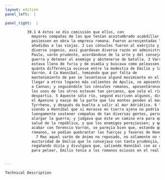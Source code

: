 ```yaml
---
layout: edition
panel_left:  |

panel_right:  |

          39.1 A éstos se dio comissión que ellos, con
            mayores compañas de las que tenían acostumbrado acabdillar los primeros capitanes,
            posiessen en obra la empresa romana. Fueron acresçentadas las legiones y otras nuevas
            añadidas a las viejas. 2 Los cónsules fueron al exérçito y, como eran de
            diverso ingenio, assí guardavan diversa razón en administrar13. Lucio
            Paulo, varón prudente, acordándose de la arte y del consejo de Fabio, quería alongar la
            guerra y detener al enemigo y abstenerse de batalla. 3 Varro, al contrario,
            estava lleno de furia y de osadía y buscava como peleassen, y dende a [172r,b] poco espaçio se mostró con grand tribulaçión y perdimiento de la çibdad,
            quánta differençia oviesse entre la modestia de Emilio y la presumpçión demasiada de
            Varrón. 4 Ca Hanníbal, temiendo que por falta de
            mantenimiento de pan se levantasse algund movimiento en el real, ydo de Glereno por
            llegar a otros logares más calientes de Apulia, se aposentó con todas sus compañas junto
            a Cannas; y seguiéndole los cónsules romanos, aposentáronse çerca d’él en dos reales, y
            los unos de los otros estavan tan çercanos, que solo el río Aufido14 los
            despartia. 5 Aqueste sólo río, segund escriven algunos, divide en dos partes
            el Apenino y nasçe de la parte que los montes penden al mar Inferior, que es el
            Tyrrheno, y después da buelta a salir al mar Adriático. 6 Y Lucio Paulo,
            viendo a Hanníbal que si morasse en tierra ajena no podría
            luengamente sostener compañas de tan diversas gentes, perseverava en aquel acuerdo de
            alargar la guerra; y judgava que éste un camino era para que vençiessen los romanos con
            salud de la república, y que los enemigos pereçiessen; y que si a aquello mesmo podiesse
            acabar con Terencio Varrón, se pareçía bien que, estando quedas las compañas de los
            romanos, se podían quebrantar las fuerças y favores de Hanníbal.
              7 Mas aquel varón de ánimo no reposado, no sólamente no se movía por la
            auctoridad de Emilio que le consejava con tanta prudençia, mas aun le increpava, y
            regañando dizía y divulgava que, saliendo Hanníbal con az ordenada
            para pelear, Emilio tenía a los romanos ociosos en el real.
        

---
```



    Technical Description
